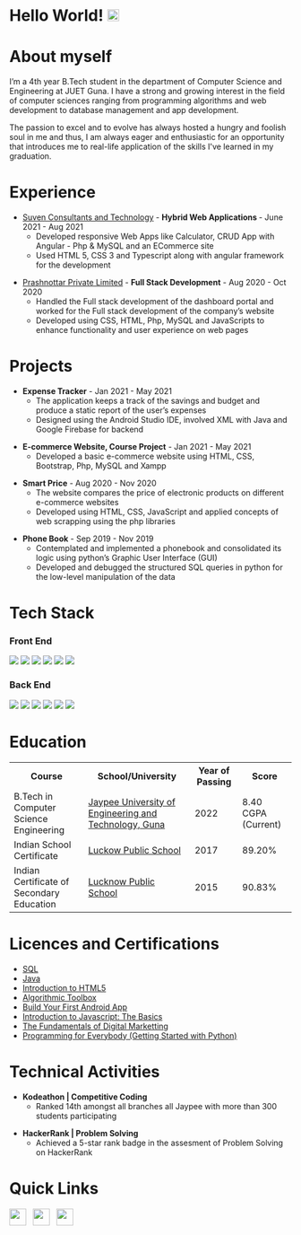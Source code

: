 # Hello World! <img src="https://raw.githubusercontent.com/MartinHeinz/MartinHeinz/master/wave.gif" height="21">


# About myself

I’m a 4th year B.Tech student in the department of Computer Science and Engineering at JUET Guna. I have a strong and growing interest in the field of
computer sciences ranging from programming algorithms and web development to database management and app development.

The passion to excel and to evolve has always hosted a hungry and foolish soul in me and thus, I am always eager and enthusiastic for an opportunity that
introduces me to real-life application of the skills I've learned in my graduation.


# Experience

<ul>
  <li>
    <a href="https://suvenconsultants.com/">Suven Consultants and Technology</a> - <b>Hybrid Web Applications </b> -                                   <a>June 2021 - Aug 2021</a> 
    <ul>
      <li>
        <a>Developed responsive Web Apps like Calculator, CRUD App with Angular - Php & MySQL and an ECommerce site</a>
      </li>
      <li>
        <a>Used HTML 5, CSS 3 and Typescript along with angular framework for the development</a>
      </li>
    </ul>
  </li>
</ul>

<ul>
  <li>
    <a href="http://www.prashnottar.in/u/">Prashnottar Private Limited</a> - <b>Full Stack Development</b> -                                             <a>Aug 2020 - Oct 2020</a> 
    <ul>
      <li>
        <a>Handled the Full stack development of the dashboard portal and worked for the Full stack development of the company’s website</a>
      </li>
      <li>
        <a>Developed using CSS, HTML, Php, MySQL and JavaScripts to enhance functionality and user experience on web pages</a>
      </li>
    </ul>
  </li>
</ul>


# Projects

<ul>
  <li>
    <b> Expense Tracker</b>  -     <a>Jan 2021 - May 2021</a> 
    <ul>
      <li>
        <a>The application keeps a track of the savings and budget and produce a static report of the user’s expenses</a>
      </li>
      <li>
        <a>Designed using the Android Studio IDE, involved XML with Java and Google Firebase for backend</a>
      </li>
    </ul>
  </li>
</ul>

<ul>
  <li>
    <b> E-commerce Website, Course Project</b>   -               <a>Jan 2021 - May 2021</a> 
    <ul>
      <li>
        <a>Developed a basic e-commerce website using HTML, CSS, Bootstrap, Php, MySQL and Xampp</a>
      </li>
    </ul>
  </li>
</ul>

<ul>
  <li>
    <b> Smart Price</b> -                                      <a>Aug 2020 - Nov 2020</a> 
    <ul>
      <li>
        <a>The website compares the price of electronic products on different e-commerce websites</a>
      </li>
      <li>
        <a>Developed using HTML, CSS, JavaScript and applied concepts of web scrapping using the php libraries</a>
      </li>
    </ul>
  </li>
</ul>

<ul>
  <li>
    <b> Phone Book</b> -                                           <a>Sep 2019 - Nov 2019</a> 
    <ul>
      <li>
        <a>Contemplated and implemented a phonebook and consolidated its logic using python’s Graphic User Interface (GUI)</a>
      </li>
      <li>
        <a>Developed and debugged the structured SQL queries in python for the low-level manipulation of the data</a>
      </li>
    </ul>
  </li>
</ul>

# Tech Stack

### Front End

<img src="https://img.shields.io/badge/HTML5-E34F26?style=for-the-badge&logo=html5&logoColor=white"> <img  src="https://img.shields.io/badge/CSS3-1572B6?style=for-the-badge&logo=css3&logoColor=white"> <img  src="https://img.shields.io/badge/JavaScript-F7DF1E?style=for-the-badge&logo=javascript&logoColor=black"> <img  src="https://img.shields.io/badge/Bootstrap-563D7C?style=for-the-badge&logo=bootstrap&logoColor=white"> <img  src="https://img.shields.io/badge/Angular-DD0031?style=for-the-badge&logo=angular&logoColor=white"> <img src="https://img.shields.io/badge/Android-9FC037?style=for-the-badge&logo=android&logoColor=white">

### Back End

<img src="https://img.shields.io/badge/MySQL-00000F?style=for-the-badge&logo=mysql&logoColor=white"> <img src="https://img.shields.io/badge/Xampp-F37623?style=for-the-badge&logo=xampp&logoColor=white"> <img src="https://img.shields.io/badge/Python-ffd340?style=for-the-badge&logo=python&logoColor=black"> <img src="https://img.shields.io/badge/Java-e11e21?style=for-the-badge&logo=java&logoColor=white"> <img src="https://img.shields.io/badge/PHP-686ca3?style=for-the-badge&logo=php&logoColor=white"> <img src="https://img.shields.io/badge/Firebase-F5820B?style=for-the-badge&logo=firebase&logoColor=FFCB2B">


# Education

<table>
  <tr>
    <th>Course</th>
    <th>School/University</th>
    <th>Year of Passing</th>
    <th>Score</th>
  </tr>
  <tr>
    <td>B.Tech in Computer Science Engineering</td>
    <td><a href="https://www.juet.ac.in/">Jaypee University of Engineering and Technology, Guna</a></td>
    <td>2022</td>
    <td>8.40 CGPA (Current)</td>
  </tr>
  <tr>
    <td>Indian School Certificate</td>
    <td><a href="http://lucknowpublicschoolsandcolleges.com/">Luckow Public School</a></td>
    <td>2017</td>
    <td>89.20%</td>
  </tr>
  <tr>
    <td>Indian Certificate of Secondary Education</td>
    <td><a href="http://lucknowpublicschoolsandcolleges.com/">Lucknow Public School</a></td>
    <td>2015</td>
    <td>90.83%</td>
  </tr>
 </table>
    

# Licences and Certifications

- [SQL](https://drive.google.com/file/d/1sb0rUWy2-lyTp1r36yKP3CvUwp9P33KU/view?usp=sharing)
- [Java](https://drive.google.com/file/d/1zgXR-BtqLIulyINl92qTtL_ZoqyzD3LV/view?usp=sharing)
- [Introduction to HTML5](https://drive.google.com/file/d/1MGW12l3jDKLaKy1ClDwNjNRiKdnCA8MB/view?usp=sharing)
- [Algorithmic Toolbox](https://drive.google.com/file/d/1rPR7oZXODT-hhZTHYH1vedMKsYTmE9YG/view?usp=sharing)
- [Build Your First Android App](https://drive.google.com/file/d/1BO1RkxLNDaudbu9_GAH4Hu_ue_4nW6mD/view?usp=sharing)
- [Introduction to Javascript: The Basics](https://drive.google.com/file/d/1tlFL85dAXTezzZ54Tv2Be9VvJSspo2A0/view?usp=sharing)
- [The Fundamentals of Digital Marketting](https://drive.google.com/file/d/17yOv1DNfoNUvQaZ0Xv09bNk70LuYh3zW/view?usp=sharing)
- [Programming for Everybody (Getting Started with Python)](https://drive.google.com/file/d/1J0JnYsoIZr5NVpzzNXN6wDb1IQLhMdlt/view?usp=sharing)

# Technical Activities

<ul>
  <li>
    <b> Kodeathon | Competitive Coding</b>          
    <ul>
      <li>
        <a>Ranked 14th amongst all branches all Jaypee with more than 300 students participating</a>
      </li>
    </ul>
  </li>
</ul>

<ul>
  <li>
    <b> HackerRank | Problem Solving</b>                                 
    <ul>
      <li>
        <a>Achieved a 5-star rank badge in the assesment of Problem Solving on HackerRank</a>
      </li>
    </ul>
  </li>
</ul>

# Quick Links

<a href="https://www.linkedin.com/in/shivangi-singh-7a9242183/"><img height="30" src="https://github.com/anirudhbelwadi/anirudhbelwadi/blob/master/images/linkedin.png"></a>&nbsp;&nbsp;
<a href="https://drive.google.com/file/d/1KLePkbEQFjdY6a2ku52tCECHfNxs62cB/view?usp=sharing"><img height="30" src="https://github.com/anirudhbelwadi/anirudhbelwadi/blob/master/images/resume.png"></a>&nbsp;&nbsp;
<a href="mailto:singhshivangi9002@gmail.com"><img height="30" src="https://github.com/anirudhbelwadi/anirudhbelwadi/blob/master/images/email.png"></a>&nbsp;&nbsp;



